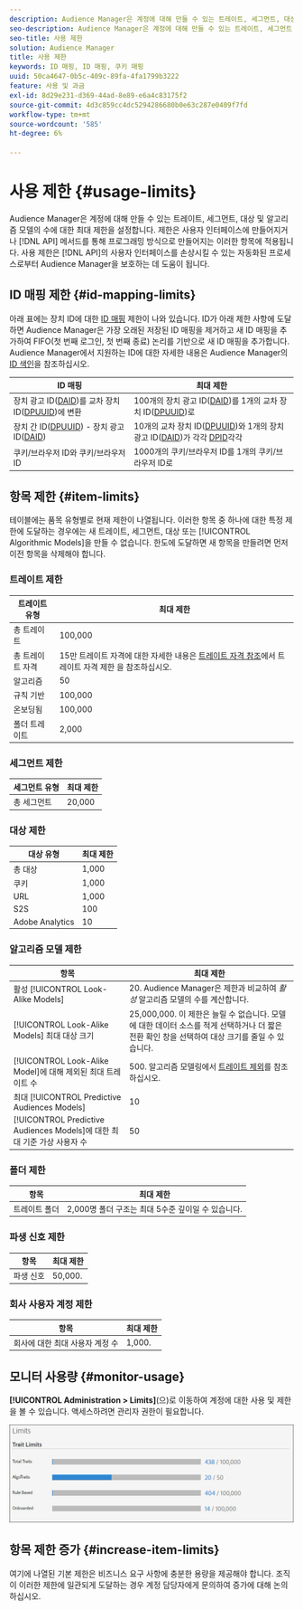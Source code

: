 ```yaml
---
description: Audience Manager은 계정에 대해 만들 수 있는 트레이트, 세그먼트, 대상 및 알고리즘 모델의 수에 대한 최대 제한을 설정합니다. 사용자 인터페이스에서 만들었거나 API 메서드를 통해 프로그래밍 방식으로 만들어진 항목에 제한이 적용됩니다. 사용 제한은 API 또는 사용자 인터페이스를 손상시킬 수 있는 자동화된 프로세스로부터 Audience Manager을 보호하는 데 도움이 됩니다.
seo-description: Audience Manager은 계정에 대해 만들 수 있는 트레이트, 세그먼트, 대상 및 알고리즘 모델의 수에 대한 최대 제한을 설정합니다. 사용자 인터페이스에서 만들었거나 API 메서드를 통해 프로그래밍 방식으로 만들어진 항목에 제한이 적용됩니다. 사용 제한은 API 또는 사용자 인터페이스를 손상시킬 수 있는 자동화된 프로세스로부터 Audience Manager을 보호하는 데 도움이 됩니다.
seo-title: 사용 제한
solution: Audience Manager
title: 사용 제한
keywords: ID 매핑, ID 매핑, 쿠키 매핑
uuid: 50ca4647-0b5c-409c-89fa-4fa1799b3222
feature: 사용 및 과금
exl-id: 8d29e231-d369-44ad-8e89-e6a4c83175f2
source-git-commit: 4d3c859cc4dc5294286680b0e63c287e0409f7fd
workflow-type: tm+mt
source-wordcount: '585'
ht-degree: 6%

---
```


# 사용 제한 {#usage-limits}

Audience Manager은 계정에 대해 만들 수 있는 트레이트, 세그먼트, 대상 및 알고리즘 모델의 수에 대한 최대 제한을 설정합니다. 제한은 사용자 인터페이스에 만들어지거나 [!DNL API] 메서드를 통해 프로그래밍 방식으로 만들어지는 이러한 항목에 적용됩니다. 사용 제한은 [!DNL API]의 사용자 인터페이스를 손상시킬 수 있는 자동화된 프로세스로부터 Audience Manager을 보호하는 데 도움이 됩니다.

## ID 매핑 제한 {#id-mapping-limits}

아래 표에는 장치 ID에 대한 [ID 매핑](../../integration/sending-audience-data/batch-data-transfer-explained/id-sync-http.md) 제한이 나와 있습니다. ID가 아래 제한 사항에 도달하면 Audience Manager은 가장 오래된 저장된 ID 매핑을 제거하고 새 ID 매핑을 추가하여 FIFO(첫 번째 로그인, 첫 번째 종료) 논리를 기반으로 새 ID 매핑을 추가합니다. Audience Manager에서 지원하는 ID에 대한 자세한 내용은 Audience Manager의 [ID 색인](../../reference/ids-in-aam.md)을 참조하십시오.

| ID 매핑 | 최대 제한 |
|-----------|-------------- |
| 장치 광고 ID([DAID](../../reference/ids-in-aam.md))를 교차 장치 ID([DPUUID](../../reference/ids-in-aam.md))에 변환 | 100개의 장치 광고 ID([DAID](../../reference/ids-in-aam.md))를 1개의 교차 장치 ID([DPUUID](../../reference/ids-in-aam.md))로 |
| 장치 간 ID([DPUUID](../../reference/ids-in-aam.md)) - 장치 광고 ID([DAID](../../reference/ids-in-aam.md)) | 10개의 교차 장치 ID([DPUUID](../../reference/ids-in-aam.md))와 1개의 장치 광고 ID([DAID](../../reference/ids-in-aam.md))가 각각 [DPID](../../reference/ids-in-aam.md)각각 |
| 쿠키/브라우저 ID와 쿠키/브라우저 ID | 1000개의 쿠키/브라우저 ID를 1개의 쿠키/브라우저 ID로 |

## 항목 제한 {#item-limits}

테이블에는 품목 유형별로 현재 제한이 나열됩니다. 이러한 항목 중 하나에 대한 특정 제한에 도달하는 경우에는 새 트레이트, 세그먼트, 대상 또는 [!UICONTROL Algorithmic Models]을 만들 수 없습니다. 한도에 도달하면 새 항목을 만들려면 먼저 이전 항목을 삭제해야 합니다.

### 트레이트 제한

| 트레이트 유형 | 최대 제한 |
| -------------------------- | ------------------------------------- |
| 총 트레이트 | 100,000 |
| 총 트레이트 자격 | 15만 트레이트 자격에 대한 자세한 내용은 [트레이트 자격 참조](/help/using/features/traits/trait-and-segment-qualification-reference.md#trait-qualification-limit)에서 트레이트 자격 제한 을 참조하십시오. |
| 알고리즘 | 50 |
| 규칙 기반 | 100,000 |
| 온보딩됨 | 100,000 |
| 폴더 트레이트 | 2,000 |

### 세그먼트 제한

| 세그먼트 유형 | 최대 제한 |
| -------------- | ------------- |
| 총 세그먼트 | 20,000 |

### 대상 제한

| 대상 유형 | 최대 제한 |
| ------------------ | ------------- |
| 총 대상 | 1,000 |
| 쿠키 | 1,000 |
| URL | 1,000 |
| S2S | 100 |
| Adobe Analytics | 10 |

### 알고리즘 모델 제한

| 항목 | 최대 제한 |
| -------- | ----- |
| 활성 [!UICONTROL Look-Alike Models] | 20. Audience Manager은 제한과 비교하여 *활성* 알고리즘 모델의 수를 계산합니다. |
| [!UICONTROL Look-Alike Models] 최대 대상 크기 | 25,000,000.  이 제한은 늘릴 수 없습니다. 모델에 대한 데이터 소스를 적게 선택하거나 더 짧은 전환 확인 창을 선택하여 대상 크기를 줄일 수 있습니다. |
| [!UICONTROL Look-Alike Model]에 대해 제외된 최대 트레이트 수 | 500. 알고리즘 모델링에서 [트레이트 제외](/help/using/features/algorithmic-models/trait-exclusion-algo-models.md)를 참조하십시오. |
| 최대 [!UICONTROL Predictive Audiences Models] | 10 |
| [!UICONTROL Predictive Audiences Models]에 대한 최대 기준 가상 사용자 수 | 50 |

### 폴더 제한

| 항목 | 최대 제한 |
| ------------- | ------------------ |
| 트레이트 폴더 | 2,000명  폴더 구조는 최대 5수준 깊이일 수 있습니다. |

### 파생 신호 제한

| 항목 | 최대 제한 |
| --------------- | ------------- |
| 파생 신호 | 50,000. |

### 회사 사용자 계정 제한

| 항목 | 최대 제한 |
| ----------- | ------------- |
| 회사에 대한 최대 사용자 계정 수 | 1,000. |

## 모니터 사용량 {#monitor-usage}

**[!UICONTROL Administration > Limits]**(으)로 이동하여 계정에 대한 사용 및 제한을 볼 수 있습니다. 액세스하려면 관리자 권한이 필요합니다.

![사용 제한 이미지](assets/usage-limits.png)

## 항목 제한 증가 {#increase-item-limits}

여기에 나열된 기본 제한은 비즈니스 요구 사항에 충분한 용량을 제공해야 합니다. 조직이 이러한 제한에 일관되게 도달하는 경우 계정 담당자에게 문의하여 증가에 대해 논의하십시오.
